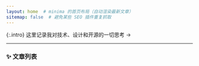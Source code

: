 ```yaml
---
layout: home  # minima 的首页布局（自动渲染最新文章）
sitemap: false  # 避免某些 SEO 插件重复抓取
---
```


{:.intro}
这里记录我对技术、设计和开源的一切思考 →

---

### ✨ 文章列表
